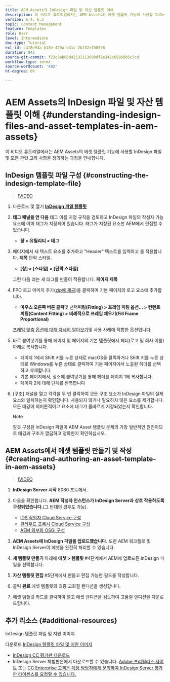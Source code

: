 ```yaml
---
title: AEM Assets의 InDesign 파일 및 자산 템플릿 이해
description: 이 비디오 튜토리얼에서는 AEM Assets의 에셋 템플릿 기능에 사용할 InDesign 파일 및 모든 관련 고려 사항을 정의하는 과정을 안내합니다.
version: 6.4, 6.5
topic: Content Management
feature: Templates
role: User
level: Intermediate
doc-type: Tutorial
exl-id: c418e94a-b18e-429a-b41c-2bf32e158598
duration: 941
source-git-commit: f23c2ab86d42531113690df2e342c65060b5c7cd
workflow-type: tm+mt
source-wordcount: '482'
ht-degree: 0%

---
```


# AEM Assets의 InDesign 파일 및 자산 템플릿 이해 {#understanding-indesign-files-and-asset-templates-in-aem-assets}

이 비디오 튜토리얼에서는 AEM Assets의 에셋 템플릿 기능에 사용할 InDesign 파일 및 모든 관련 고려 사항을 정의하는 과정을 안내합니다.

## InDesign 템플릿 파일 구성 {#constructing-the-indesign-template-file}

>[!VIDEO](https://video.tv.adobe.com/v/19293?quality=12&learn=on)

1. 다운로드 및 열기 [**InDesign 파일 템플릿**](assets/asset-templates-tutorial-video--supporting-files.zip)
2. **태그 패널을 연 다음** 태그 이름 지정 규칙을 검토하고 InDesign 파일의 작성자 가능 요소에 이미 태그가 지정되어 있습니다. 태그가 지정된 요소만 AEM에서 편집할 수 있습니다.

   * **창 > 유틸리티 > 태그**

3. 페이지에서 새 텍스트 요소를 추가하고 &quot;Header&quot; 텍스트를 입력하고 를 적용합니다. **제목** 단락 스타일.

   * **[창] > [스타일] > [단락 스타일]**

   그런 다음 라는 새 태그를 만들어 적용합니다. **페이지 제목**

4. FPO 로고 이미지 추가([zip에 제공](assets/asset-templates-tutorial-video--supporting-files.zip))을 클릭하여 기본 페이지의 로고 요소에 추가합니다.

   * **마우스 오른쪽 버튼 클릭**&#x200B;및 선택&#x200B;**피팅(Fitting) > 프레임 피팅 옵션... > 컨텐트 피팅(Content Fitting) > 비례적으로 프레임 채우기(Fill Frame Proportional)**

   [프레임 맞춤 옵션에 대해 자세히 알아보기](https://helpx.adobe.com/indesign/using/frames-objects.html#fitting_objects_to_frames)및 사용 사례에 적합한 옵션입니다.

5. 바로 붙여넣기를 통해 페이지 및 페이지의 기본 템플릿에서 헤더(로고 및 회사 이름) 아래로 복사합니다.

   * 페이지 1에서 Shift 키를 누른 상태로 macOS을 클릭하거나 Shift 키를 누른 상태로 Windows를 누른 상태로 클릭하여 기본 페이지에서 노출된 헤더를 선택하고 삭제합니다.
   * 기본 페이지에서, 장소에 붙여넣기를 통해 헤더를 페이지 1에 복사합니다.
   * 페이지 2에 대해 단계를 반복합니다

6. [구조] 패널을 열고 각각을 두 번 클릭하여 모든 구조 요소가 InDesign 파일의 실제 요소와 일치하는지 확인합니다. 사용되지 않거나 필요하지 않은 요소를 제거합니다. 모든 태깅이 의미론적이고 요소에 태그가 올바르게 지정되었는지 확인합니다.

   >[!NOTE]
   >
   >잘못 구성된 InDesign 파일이 AEM Asset 템플릿 문제의 가장 일반적인 원인이므로 태깅과 구조가 깔끔하고 정확한지 확인하십시오.

## AEM Assets에서 에셋 템플릿 만들기 및 작성 {#creating-and-authoring-an-asset-template-in-aem-assets}

>[!VIDEO](https://video.tv.adobe.com/v/19294?quality=12&learn=on)

1. **InDesign Server 시작** 8080 포트에서.
2. 다음을 확인합니다. **AEM 작성자 인스턴스가 InDesign Server과 상호 작용하도록 구성되었습니다.**(그 반대의 경우도 가능).

   * [IDS 작업자 Cloud Service 구성](http://localhost:4502/etc/cloudservices/proxy/ids.html)
   * [클라우드 프록시 Cloud Service 구성](http://localhost:4502/etc/cloudservices/proxy.html)
   * [AEM 외부화 OSGi 구성](http://localhost:4502/system/console/configMgr)

3. **AEM Assets에 InDesign 파일을 업로드했습니다.** 또한 AEM 워크플로 및 InDesign Server이 에셋을 완전히 처리할 수 있습니다.
4. **새 템플릿 만들기** 아래에 **에셋 > 템플릿** #4단계에서 AEM에 업로드된 InDesign 파일을 선택합니다.
5. **자산 템플릿 편집** #5단계에서 만들고 편집 가능한 필드를 작성합니다.
6. 클릭 **완료** 에셋 템플릿의 최종 고화질 렌디션을 생성합니다.
7. 에셋 템플릿 카드를 클릭하여 열고 에셋 렌디션을 검토하여 고품질 렌디션을 다운로드합니다.

## 추가 리소스 {#additional-resources}

InDesign 템플릿 파일 및 지원 이미지

다운로드 [InDesign 템플릿 파일 및 지원 이미지](assets/asset-templates-tutorial-video--supporting-files-1.zip)

* [InDesign CC 평가판 다운로드](https://creative.adobe.com/products/download/indesign)
* InDesign Server 체험판은에서 다운로드할 수 있습니다. [Adobe 프리릴리스 사이트](https://www.adobeprerelease.com/) 또는 [CC Enterprise 고객은 계정 담당자에게 문의하여 InDesign Server 평가판 라이센스를 요청할 수 있습니다.](https://www.adobe.com/products/indesignserver/faq.html)
